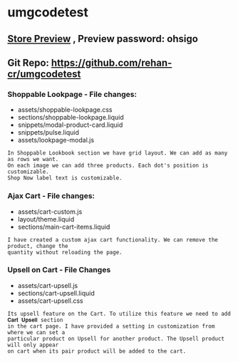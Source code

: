 # umgcodetest
## [Store Preview](https://rehan-cr.myshopify.com/) , Preview password: ohsigo 
## Git Repo: https://github.com/rehan-cr/umgcodetest

### Shoppable Lookpage - File changes:
- assets/shoppable-lookpage.css
- sections/shoppable-lookpage.liquid
- snippets/modal-product-card.liquid
- snippets/pulse.liquid
- assets/lookpage-modal.js
```
In Shoppable Lookbook section we have grid layout. We can add as many as rows we want. 
On each image we can add three products. Each dot's position is customizable. 
Shop Now label text is customizable.
```

### Ajax Cart - File changes:
- assets/cart-custom.js
- layout/theme.liquid
- sections/main-cart-items.liquid
```
I have created a custom ajax cart functionality. We can remove the product, change the 
quantity without reloading the page.
```

### Upsell on Cart - File Changes
- assets/cart-upsell.js
- sections/cart-upsell.liquid
- assets/cart-upsell.css
```
Its upsell feature on the Cart. To utilize this feature we need to add 𝐂𝐚𝐫𝐭 𝐔𝐩𝐬𝐞𝐥𝐥 section
in the cart page. I have provided a setting in customization from where we can set a 
particular product on Upsell for another product. The Upsell product will only appear 
on cart when its pair product will be added to the cart.
```
